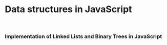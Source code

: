 <h1>Data structures in JavaScript</h1>
<br>
<h3>Implementation of Linked Lists and Binary Trees in JavaScript</h3>
